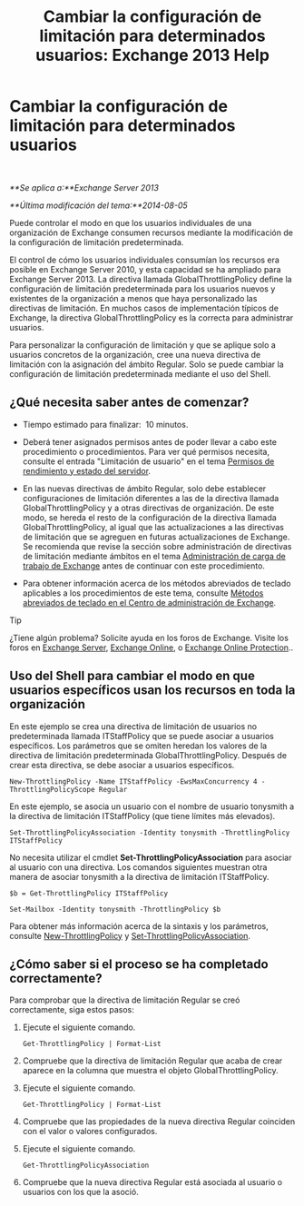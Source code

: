 ﻿---
title: 'Cambiar la configuración de limitación para determinados usuarios: Exchange 2013 Help'
TOCTitle: Cambiar la configuración de limitación para determinados usuarios
ms:assetid: c5f834d6-189d-485e-9800-5e0066815ecf
ms:mtpsurl: https://technet.microsoft.com/es-es/library/JJ863577(v=EXCHG.150)
ms:contentKeyID: 50556881
ms.date: 04/23/2018
mtps_version: v=EXCHG.150
ms.translationtype: HT
---

# Cambiar la configuración de limitación para determinados usuarios

 

_**Se aplica a:**Exchange Server 2013_

_**Última modificación del tema:**2014-08-05_

Puede controlar el modo en que los usuarios individuales de una organización de Exchange consumen recursos mediante la modificación de la configuración de limitación predeterminada.

El control de cómo los usuarios individuales consumían los recursos era posible en Exchange Server 2010, y esta capacidad se ha ampliado para Exchange Server 2013. La directiva llamada GlobalThrottlingPolicy define la configuración de limitación predeterminada para los usuarios nuevos y existentes de la organización a menos que haya personalizado las directivas de limitación. En muchos casos de implementación típicos de Exchange, la directiva GlobalThrottlingPolicy es la correcta para administrar usuarios.

Para personalizar la configuración de limitación y que se aplique solo a usuarios concretos de la organización, cree una nueva directiva de limitación con la asignación del ámbito Regular. Solo se puede cambiar la configuración de limitación predeterminada mediante el uso del Shell.

## ¿Qué necesita saber antes de comenzar?

  - Tiempo estimado para finalizar:  10 minutos.

  - Deberá tener asignados permisos antes de poder llevar a cabo este procedimiento o procedimientos. Para ver qué permisos necesita, consulte el entrada "Limitación de usuario" en el tema [Permisos de rendimiento y estado del servidor](server-health-and-performance-permissions-exchange-2013-help.md).

  - En las nuevas directivas de ámbito Regular, solo debe establecer configuraciones de limitación diferentes a las de la directiva llamada GlobalThrottlingPolicy y a otras directivas de organización. De este modo, se hereda el resto de la configuración de la directiva llamada GlobalThrottlingPolicy, al igual que las actualizaciones a las directivas de limitación que se agreguen en futuras actualizaciones de Exchange. Se recomienda que revise la sección sobre administración de directivas de limitación mediante ámbitos en el tema [Administración de carga de trabajo de Exchange](exchange-workload-management-exchange-2013-help.md) antes de continuar con este procedimiento.

  - Para obtener información acerca de los métodos abreviados de teclado aplicables a los procedimientos de este tema, consulte [Métodos abreviados de teclado en el Centro de administración de Exchange](keyboard-shortcuts-in-the-exchange-admin-center-exchange-online-protection-help.md).


> [!TIP]
> ¿Tiene algún problema? Solicite ayuda en los foros de Exchange. Visite los foros en <A href="https://go.microsoft.com/fwlink/p/?linkid=60612">Exchange Server</A>, <A href="https://go.microsoft.com/fwlink/p/?linkid=267542">Exchange Online</A>, o <A href="https://go.microsoft.com/fwlink/p/?linkid=285351">Exchange Online Protection</A>..



## Uso del Shell para cambiar el modo en que usuarios específicos usan los recursos en toda la organización

En este ejemplo se crea una directiva de limitación de usuarios no predeterminada llamada ITStaffPolicy que se puede asociar a usuarios específicos. Los parámetros que se omiten heredan los valores de la directiva de limitación predeterminada GlobalThrottlingPolicy. Después de crear esta directiva, se debe asociar a usuarios específicos.

    New-ThrottlingPolicy -Name ITStaffPolicy -EwsMaxConcurrency 4 -ThrottlingPolicyScope Regular

En este ejemplo, se asocia un usuario con el nombre de usuario tonysmith a la directiva de limitación ITStaffPolicy (que tiene límites más elevados).

    Set-ThrottlingPolicyAssociation -Identity tonysmith -ThrottlingPolicy ITStaffPolicy

No necesita utilizar el cmdlet **Set-ThrottlingPolicyAssociation** para asociar al usuario con una directiva. Los comandos siguientes muestran otra manera de asociar tonysmith a la directiva de limitación ITStaffPolicy.

    $b = Get-ThrottlingPolicy ITStaffPolicy

    Set-Mailbox -Identity tonysmith -ThrottlingPolicy $b

Para obtener más información acerca de la sintaxis y los parámetros, consulte [New-ThrottlingPolicy](https://technet.microsoft.com/es-es/library/dd351045\(v=exchg.150\)) y [Set-ThrottlingPolicyAssociation](https://technet.microsoft.com/es-es/library/ff459231\(v=exchg.150\)).

## ¿Cómo saber si el proceso se ha completado correctamente?

Para comprobar que la directiva de limitación Regular se creó correctamente, siga estos pasos:

1.  Ejecute el siguiente comando.
    
        Get-ThrottlingPolicy | Format-List

2.  Compruebe que la directiva de limitación Regular que acaba de crear aparece en la columna que muestra el objeto GlobalThrottlingPolicy.

3.  Ejecute el siguiente comando.
    
        Get-ThrottlingPolicy | Format-List

4.  Compruebe que las propiedades de la nueva directiva Regular coinciden con el valor o valores configurados.

5.  Ejecute el siguiente comando.
    
        Get-ThrottlingPolicyAssociation

6.  Compruebe que la nueva directiva Regular está asociada al usuario o usuarios con los que la asoció.

